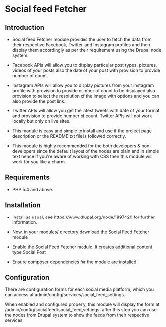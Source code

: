 # Social feed Fetcher

## Introduction

- Social feed Fetcher module provides the user to fetch the data from their respective
Facebook, Twitter, and Instagram profiles and then display them accordingly as
per their requirement using the Drupal node system.

- Facebook APIs will allow you to display particular post types,
pictures, videos of your posts also the date of your post with
provision to provide number of count.

- Instagram APIs will allow you to display pictures from your
instagram profile with provision to provide number of count to be displayed
also provision to select the resolution of the image with options and you can
also provide the post link.

- Twitter APIs will allow you get the latest tweets with date
of your format and provision to provide number of count. Twitter APIs will
not work locally but only on live sites.

- This module is easy and simple to install and use if the project page
description or the README.txt file is followed correctly.

- This module is highly recommended for the both developers & non-developers
since the default layout of the nodes are plain and in simple text hence if
you're aware of working with CSS then this module will work for you like a
charm.

## Requirements

- PHP 5.4 and above.

## Installation

- Install as usual, see https://www.drupal.org/node/1897420 for further
information.

- Now, in your modules/ directory download the Social Feed Fetcher module

- Enable the Social Feed Fetcher module.
    It creates additional content type Social Post

- Ensure composer dependencies for the module are installed

## Configuration

There are configuration forms for each social media platform, which you
can access at admin/config/services/social_feed_settings.

When enabled and configured properly, this module will display the
form at /admin/config/socialfeed/social_feed_settings, after this step you can use the
nodes from Drupal system to show the feeds from their respective services.
